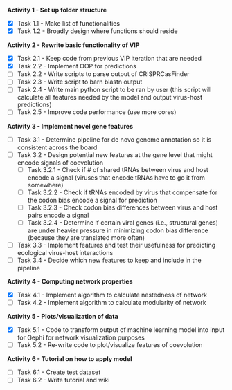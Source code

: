**Activity 1 - Set up folder structure**
- [x] Task 1.1 - Make list of functionalities
- [x] Task 1.2 - Broadly design where functions should reside 

**Activity 2 - Rewrite basic functionality of VIP**
- [x] Task 2.1 - Keep code from previous VIP iteration that are needed
- [x] Task 2.2 - Implement OOP for predictions
- [ ] Task 2.2 - Write scripts to parse output of CRISPRCasFinder
- [ ] Task 2.3 - Write script to barn blastn output
- [ ] Task 2.4 - Write main python script to be ran by user (this script will calculate all features needed by the model and output virus-host predictions) 
- [ ] Task 2.5 - Improve code performance (use more cores)

**Activity 3 - Implement novel gene features**
- [ ] Task 3.1 - Determine pipeline for de novo genome annotation so it is consistent across the board
- [ ] Task 3.2 - Design potential new features at the gene level that might encode signals of coevolution
	- [ ] Task 3.2.1 - Check if # of shared tRNAs between virus and host encode a signal (viruses that encode tRNAs have to go it from somewhere) 
	- [ ] Task 3.2.2 - Check if tRNAs encoded by virus that compensate for the codon bias encode a signal for prediction
	- [ ] Task 3.2.3 - Check codon bias differences between virus and host pairs encode a signal
	- [ ] Task 3.2.4 - Determine if certain viral genes (i.e., structural genes) are under heavier pressure in minimizing codon bias difference (because they are translated more often)
- [ ] Task 3.3 - Implement features and test their usefulness for predicting ecological virus-host interactions
- [ ] Task 3.4 - Decide which new features to keep and include in the pipeline 

**Activity 4 - Computing network properties**
- [x] Task 4.1 - Implement algorithm to calculate nestedness of network
- [ ] Task 4.2 - Implement algorithm to calculate modularity of network 

**Activity 5 - Plots/visualization of data**
- [x] Task 5.1 - Code to transform output of machine learning model into input for Gephi for network visualization purposes
- [ ] Task 5.2 - Re-write code to plot/visualize features of coevolution

**Activity 6 - Tutorial on how to apply model**
- [ ] Task 6.1 - Create test dataset
- [ ] Task 6.2 - Write tutorial and wiki
